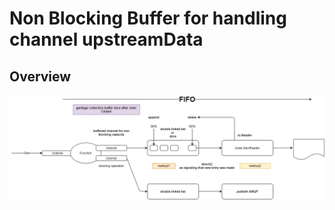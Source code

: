 # Non Blocking Buffer for handling channel upstreamData

## Overview
![alt text](docs/golang_grpc_channels.png)
